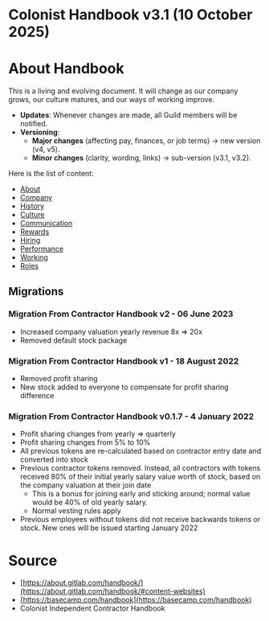 # Colonist Handbook v3.1 (10 October 2025)

# About Handbook
This is a living and evolving document. It will change as our company grows, our culture matures, and our ways of working improve. 

+ **Updates**: Whenever changes are made, all Guild members will be notified.
+ **Versioning**:
  + **Major changes** (affecting pay, finances, or job terms) → new version (v4, v5).
  + **Minor changes** (clarity, wording, links) → sub-version (v3.1, v3.2).

Here is the list of content:

- [About](0.%20about-handbook.md)
- [Company](1.%20company.md)
- [History](2.%20history.md)
- [Culture](3.%20culture.md)
- [Communication](4.%20communication.md)
- [Rewards](5.%20rewards.md)
- [Hiring](6.%20hiring.md)
- [Performance](7.%20performance.md)
- [Working](8.%20working.md)
- [Roles](9.%20roles.md)

## Migrations

### Migration From Contractor Handbook v2 - 06 June 2023
+ Increased company valuation yearly revenue 8x => 20x
+ Removed default stock package

### Migration From Contractor Handbook v1 - 18 August 2022
+ Removed profit sharing
+ New stock added to everyone to compensate for profit sharing difference

### Migration From Contractor Handbook v0.1.7 - 4 January 2022
+ Profit sharing changes from yearly => quarterly
+ Profit sharing changes from 5% to 10%
+ All previous tokens are re-calculated based on contractor entry date and converted into stock
+ Previous contractor tokens removed. Instead, all contractors with tokens received 80% of their initial yearly salary value worth of stock, based on the company valuation at their join date
  + This is a bonus for joining early and sticking around; normal value would be 40% of old yearly salary.
  + Normal vesting rules apply
+ Previous employees without tokens did not receive backwards tokens or stock. New ones will be issued starting January 2022

# Source
+ [https://about.gitlab.com/handbook/](https://about.gitlab.com/handbook/#content-websites)
+ [https://basecamp.com/handbook](https://basecamp.com/handbook)
+ Colonist Independent Contractor Handbook
